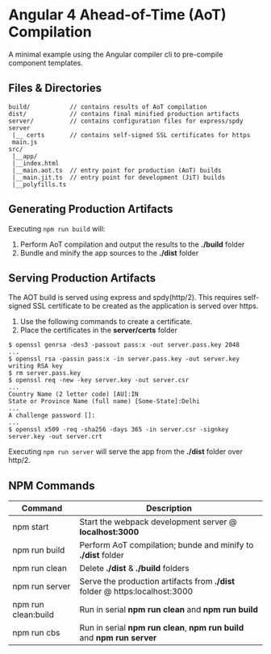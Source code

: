 # Angular 4 Ahead-of-Time (AoT) Compilation

A minimal example using the Angular compiler cli to pre-compile component templates.

Files & Directories
-------------------

```
build/           // contains results of AoT compilation
dist/            // contains final minified production artifacts
server/          // contains configuration files for express/spdy server
 |__ certs       // contains self-signed SSL certificates for https
 main.js
src/
 |__app/
 |__index.html
 |__main.aot.ts  // entry point for production (AoT) builds
 |__main.jit.ts  // entry point for development (JiT) builds
 |__polyfills.ts
```


Generating Production Artifacts
-------------------------------

Executing `npm run build` will:

1. Perform AoT compilation and output the results to the **./build** folder
2. Bundle and minify the app sources to the **./dist** folder


Serving Production Artifacts
----------------------------

The AOT build is served using express and spdy(http/2). 
This requires self-signed SSL certificate to be created as the application is served over https.

1. Use the following commands to create a certificate.
2. Place the certificates in the **server/certs** folder

```
$ openssl genrsa -des3 -passout pass:x -out server.pass.key 2048
...
$ openssl rsa -passin pass:x -in server.pass.key -out server.key
writing RSA key
$ rm server.pass.key
$ openssl req -new -key server.key -out server.csr
...
Country Name (2 letter code) [AU]:IN
State or Province Name (full name) [Some-State]:Delhi
...
A challenge password []:
...
$ openssl x509 -req -sha256 -days 365 -in server.csr -signkey server.key -out server.crt
```

Executing `npm run server` will serve the app from the **./dist** folder over http/2.

NPM Commands
------------

|Command|Description|
|---|---|
|npm start|Start the webpack development server @ **localhost:3000**|
|npm run build|Perform AoT compilation; bunde and minify to **./dist** folder|
|npm run clean|Delete **./dist** & **./build** folders|
|npm run server|Serve the production artifacts from **./dist** folder @ https:localhost:3000|
|npm run clean:build|Run in serial **npm run clean** and **npm run build**|
|npm run cbs|Run in serial **npm run clean**, **npm run build** and **npm run server**|
